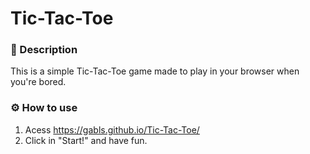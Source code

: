 # Tic-Tac-Toe

### 📜 Description
This is a simple Tic-Tac-Toe game made to play in your browser when you're bored.

### ⚙️ How to use
1. Acess https://gabls.github.io/Tic-Tac-Toe/
2. Click in "Start!" and have fun. 
